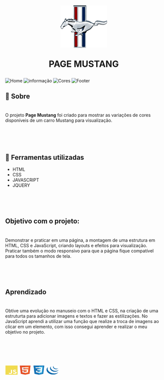 <h1 align="center">
<img src="img/logo.png" width=150px>
<p>PAGE MUSTANG</p>
</h1>

![Home](https://user-images.githubusercontent.com/116603241/204657043-8d5fa230-0b62-4582-a6f1-345eac5b7c24.JPG)
![informação](https://user-images.githubusercontent.com/116603241/204657048-66c1ec42-1a2c-4ede-86b9-c8cd032ba7af.JPG)
![Cores](https://user-images.githubusercontent.com/116603241/204657032-2ae77af4-7cf9-4adf-ad4a-5fe52dadc450.JPG)
![Footer](https://user-images.githubusercontent.com/116603241/204657038-6d60cf2c-9388-4a61-9976-1bc10893b292.JPG)



## 📘 Sobre
<h1></h1>

O projeto **Page Mustang** foi criado para mostrar as variações de cores disponíveis de um carro Mustang para visualização.  <br>
<br>
<br>
<br>
<br>

## 🔨 Ferramentas utilizadas

- HTML
- CSS
- JAVASCRIPT
- JQUERY

<br>
<br>
<br>

## Objetivo com o projeto:
<h1></h1>
<P>Demonstrar e praticar em uma página, a montagem de uma estrutura em HTML, CSS e JavaScript, criando layouts e efeitos para visualização. Praticar também o modo responsivo para que a página fique compatível para todos os tamanhos de tela.</P>
<br>
<br>
<br>

## Aprendizado
<h1></h1>
<p>Obtive uma evolução no manuseio com o HTML e CSS, na criação de uma estruturta para adicionar imagens e textos e fazer as estilizações. No JavaScript aprendi a utilizar uma função que realize a troca de imagens ao clicar em um elemento, com isso consegui aprender e realizar o meu objetivo no projeto. </p>
<br>
<br>
<br>
<br>
<div style="display: inline_block"><br>
  <img align="center" alt="Rafa-Js" height="30" width="40" src="https://raw.githubusercontent.com/devicons/devicon/master/icons/javascript/javascript-plain.svg">
  <img align="center" alt="Rafa-HTML" height="30" width="40" src="https://raw.githubusercontent.com/devicons/devicon/master/icons/html5/html5-original.svg">
  <img align="center" alt="Rafa-CSS" height="30" width="40" src="https://raw.githubusercontent.com/devicons/devicon/master/icons/css3/css3-original.svg">
  <img align="center" alt="Rafa-JQUERY" height="30" width="40" src="https://raw.githubusercontent.com/devicons/devicon/master/icons/jquery/jquery-original.svg">
  <img align="right" alt="" height="150" style="border-radius:50px;" 
</div>


